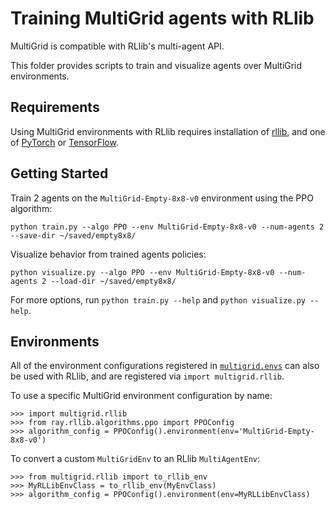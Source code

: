 # Training MultiGrid agents with RLlib

MultiGrid is compatible with RLlib's multi-agent API.

This folder provides scripts to train and visualize agents over MultiGrid environments.

## Requirements

Using MultiGrid environments with RLlib requires installation of [rllib](https://docs.ray.io/en/latest/rllib/index.html), and one of [PyTorch](https://pytorch.org/) or [TensorFlow](https://www.tensorflow.org/).

## Getting Started

Train 2 agents on the `MultiGrid-Empty-8x8-v0` environment using the PPO algorithm:

    python train.py --algo PPO --env MultiGrid-Empty-8x8-v0 --num-agents 2 --save-dir ~/saved/empty8x8/

Visualize behavior from trained agents policies:

    python visualize.py --algo PPO --env MultiGrid-Empty-8x8-v0 --num-agents 2 --load-dir ~/saved/empty8x8/

For more options, run ``python train.py --help`` and ``python visualize.py --help``.

## Environments

All of the environment configurations registered in [`multigrid.envs`](../envs/__init__.py) can also be used with RLlib, and are registered via `import multigrid.rllib`.

To use a specific MultiGrid environment configuration by name:

    >>> import multigrid.rllib
    >>> from ray.rllib.algorithms.ppo import PPOConfig
    >>> algorithm_config = PPOConfig().environment(env='MultiGrid-Empty-8x8-v0')

To convert a custom `MultiGridEnv` to an RLlib `MultiAgentEnv`:

    >>> from multigrid.rllib import to_rllib_env
    >>> MyRLLibEnvClass = to_rllib_env(MyEnvClass)
    >>> algorithm_config = PPOConfig().environment(env=MyRLLibEnvClass)
